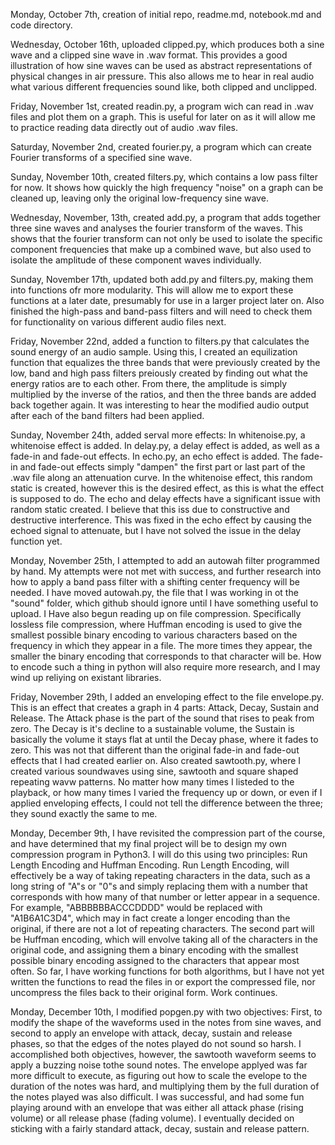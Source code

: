 Monday, October 7th, creation of initial repo, readme.md, notebook.md and code directory.

Wednesday, October 16th, uploaded clipped.py, which produces both a sine wave and a clipped sine wave in .wav format.  This provides a good illustration of how sine waves can be used as abstract representations of physical changes in air pressure.  This also allows me to hear in real audio what various different frequencies sound like, both clipped and unclipped.

Friday, November 1st, created readin.py, a program wich can read in .wav files and plot them on a graph.  This is useful for later on as it will allow me to practice reading data directly out of audio .wav files.

Saturday, November 2nd, created fourier.py, a program which can create Fourier transforms of a specified sine wave.

Sunday, November 10th, created filters.py, which contains a low pass filter for now.  It shows how quickly the high frequency "noise" on a graph can be cleaned up, leaving only the original low-frequency sine wave.

Wednesday, November, 13th, created add.py, a program that adds together three sine waves and analyses the fourier transform of the waves.  This shows that the  fourier transform can not only be used to isolate the specific component frequencies that make up a combined wave, but also used to isolate the amplitude of these component waves individually.

Sunday, November 17th, updated both add.py and filters.py, making them into functions ofr more modularity.  This will allow me to export these functions at a later date, presumably for use in a larger project later on.  Also finished the high-pass and band-pass filters and will need to check them for functionality on various different audio files next.

Friday, November 22nd, added a function to filters.py that calculates the sound energy of an audio sample.  Using this, I created an equilization function that equalizes the three bands that were previously created by the low, band and high pass filters preiously created by finding out what the energy ratios are to each other.  From there, the amplitude is simply multiplied by the inverse of the ratios, and then the three bands are added back together again.  It was interesting to hear the modified audio output after each of the band filters had been applied.

Sunday, November 24th, added serval more effects: In whitenoise.py, a whitenoise effect is added.  In delay.py, a delay effect is added, as well as a fade-in and fade-out effects.  In echo.py, an echo effect is added.  The fade-in and fade-out effects simply "dampen" the first part or last part of the .wav file along an attenuation curve.  In the whitenoise effect, this random static is created, however this is the desired effect, as this is what the effect is supposed to do.  The echo and delay effects have a significant issue with random static created.  I believe that this iss due to constructive and destructive interference.  This was fixed in  the echo effect by causing the echoed signal to attenuate, but I have not solved the issue in the delay function yet.

Monday, November 25th, I attempted to add an autowah filter programmed by hand.  My attempts were not met with success, and further research into how to apply a band pass filter with a shifting center frequency will be needed.  I have moved autowah.py, the file that I was working in ot the "sound" folder, which github should ignore until I have something useful to upload.  I Have also begun reading up on file compression.  Specifically lossless file compression, where Huffman encoding is used to give the smallest possible binary encoding to various characters based on the frequency in which they appear in a file.  The more times they appear, the smaller the binary encoding that corresponds to that character will be.  How to encode such a thing in python will also require more research, and I may wind up reliying on existant libraries.

Friday, November 29th, I added an enveloping effect to the file envelope.py.  This is an effect that creates a graph in 4 parts: Attack, Decay, Sustain and Release.  The Attack phase is the part of the sound that rises to peak from zero.  The Decay is it's decline to a sustainable volume, the Sustain is basically the volume it stays flat at until the Decay phase, where it fades to zero.  This was not that different than the original fade-in and fade-out effects that I had created earlier on.  Also created sawtooth.py, where I created various soundwaves using sine, sawtooth and square shaped repeating wavw patterns.  No matter how many times I listeded to the playback, or how many times I varied the frequency up or down, or even if I applied enveloping effects, I could not tell the difference between the three; they sound exactly the same to me.

Monday, December 9th, I have revisited the compression part of the course, and have determined that my final project will be to design my own compression program in Python3.  I will do this using two principles: Run Length Encoding and Huffman Encoding.  Run Length Encoding, will effectively be a way of taking repeating characters in the data, such as a long string of "A"s or "0"s and simply replacing them with a number that corresponds with how many of that number or letter appear in a sequence.  For example, "ABBBBBBACCCDDDD" would be replaced with "A1B6A1C3D4", which may in fact create a longer encoding than the original, if there are not a lot of repeating characters.  The second part will be Huffman encoding, which will envolve taking all of the characters in the original code, and assigning them a binary encoding with the smallest possible binary encoding assigned to the characters that appear most often.  So far,  I have working functions for both algorithms, but I have not yet written the functions to read the files in or export the compressed file, nor uncompress the files back to their original form.  Work continues.

Monday, December 10th, I modified popgen.py with two objectives:  First, to modify the shape of the waveforms used in the notes from sine waves, and second to apply an envelope with attack, decay, sustain and release phases, so that the edges of the notes played do not sound so harsh.  I accomplished both objectives, however, the sawtooth waveform seems to apply a buzzing noise tothe sound notes.  The envelope applyed was far more difficult to execute, as figuring out how to scale the evelope to the duration of the notes was hard, and multiplying them by the full duration of the notes played was also difficult.  I was successful, and had some fun playing around with an envelope that was either all attack phase (rising volume) or all release phase (fading volume).  I eventually decided on sticking with a fairly standard attack, decay, sustain and release pattern.
